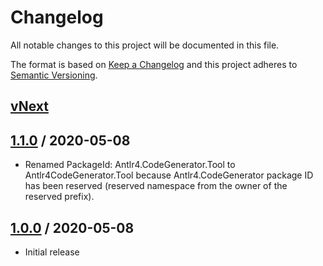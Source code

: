 # Changelog
All notable changes to this project will be documented in this file.

The format is based on [Keep a Changelog](http://keepachangelog.com/en/1.0.0/)
and this project adheres to [Semantic Versioning](http://semver.org/spec/v2.0.0.html).

## [vNext]

## [1.1.0] / 2020-05-08
- Renamed PackageId: Antlr4.CodeGenerator.Tool to Antlr4CodeGenerator.Tool because Antlr4.CodeGenerator package ID has been reserved (reserved namespace from the owner of the reserved prefix).
## [1.0.0] / 2020-05-08
- Initial release

[vNext]: https://github.com/ptr1120/Antlr4.CodeGenerator.Tool/compare/1.1.0...HEAD
[1.1.0]: https://github.com/ptr1120/Antlr4.CodeGenerator.Tool/compare/1.0.0...1.1.0
[1.0.0]: https://github.com/ptr1120/Antlr4.CodeGenerator.Tool/tree/1.0.0

